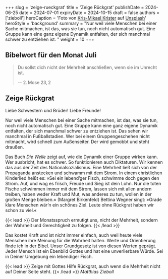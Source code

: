 +++
slug = 'zeige-rueckgrat'
title = 'Zeige Rückgrat'
publishDate = 2024-06-25 
date = 2024-07-01
expiryDate = 2024-10-15
draft = false
authors = ['zieboll']
heroCaption = 'Foto von [Kris-Mikael Krister](https://unsplash.com/de/@kmkr?utm_content=creditCopyText) auf [Unsplash](https://unsplash.com/de/fotos/grauhai-umgeben-von-fischen-qSR0KbeNbtk?utm_content=creditCopyText)'
heroStyle = 'background'
summary = "Nur weil viele Menschen bei einer Sache mitmachen, ist das, was sie tun, noch nicht automatisch gut. Eine Gruppe kann eine ganz eigene Dynamik entfalten, der sich manchmal schwer zu entziehen ist. "
weight = 10
+++

## Bibelwort für den Monat Juli

> Du sollst dich nicht der Mehrheit anschließen,
> wenn sie im Unrecht ist.
>
> -- 2.&#8239;Mose 23,&#8239;2

## Zeige Rückgrat

Liebe Schwestern und Brüder! Liebe Freunde!

Nur weil viele Menschen bei einer Sache mitmachen, ist das, was
sie tun, noch nicht automatisch gut. Eine Gruppe kann eine ganz
eigene Dynamik entfalten, der sich manchmal schwer zu entziehen
ist. Das sehen wir manchmal in Fußballstadien. Wer bei einem
Gruppengeschehen nicht mitmacht, wird schnell zum Außenseiter.
Der wird gemobbt und steht draußen.

Das Buch _Die Welle_ zeigt auf, wie die Dynamik einer Gruppe
wirken kann. Wer ausbricht, hat es schwer. So funktionieren auch
Diktaturen. Wir kennen das aus der Zeit des Nationalsozialismus.
Eine Mehrheit ließ sich von der Propaganda anstecken und
schwamm mit dem Strom. In einem christlichen Kinderlied heißt
es: »Sei ein lebend’ger Fisch, schwimme doch gegen den Strom.
Auf, und wag es frisch, Freude und Sieg ist dein Lohn. Nur die
toten Fische schwimmen immer mit dem Strom, lassen sich mit
allen andern treiben, haben weder Kraft und Mut, was anderes zu
tun, wollen in der großen Menge bleiben.« (Margret Birkenfeld)
Bettina Wegner singt: »Grade klare Menschen wär’n ein schönes
Ziel. Leute ohne Rückgrat haben wir schon zu viel.«

{{< lead >}}
Der Monatsspruch ermutigt uns, nicht der Mehrheit, sondern
der Wahrheit und Gerechtigkeit zu folgen.
{{< /lead >}}

Das kostet Kraft und ist nicht immer einfach, auch weil heute
viele Menschen ihre Meinung für die Wahrheit halten. Werte und
Orientierung finde ich in der Bibel. Unser Grundgesetz ist von
diesen Werten geprägt. Jeder Mensch ist ein Ebenbild Gottes
und hat eine unverlierbare Würde. Sei in Deiner Umgebung ein
lebendiger Fisch.

{{< lead >}}
Zeige mit Gottes Hilfe Rückgrat, auch wenn die Mehrheit
nicht auf Deiner Seite steht.
{{< /lead >}}
_Matthias Zieboll_